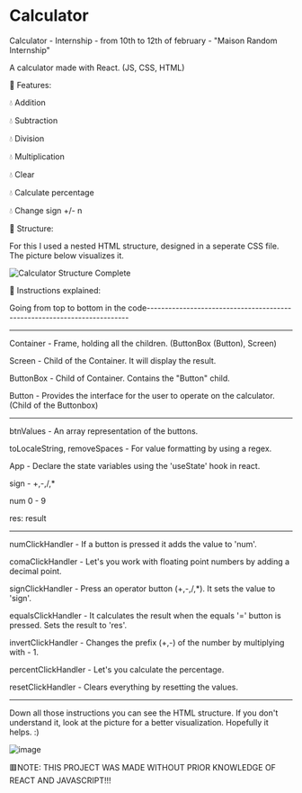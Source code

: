# Calculator
Calculator - Internship - from 10th to 12th of february - "Maison Random Internship"

A calculator made with React. (JS, CSS, HTML)

🧊 Features: 

💧 Addition

💧 Subtraction

💧 Division

💧 Multiplication

💧 Clear

💧 Calculate percentage

💧 Change sign +/- n

🧊 Structure:

For this I used a nested HTML structure, designed in a seperate CSS file. The picture below visualizes it.

![Calculator Structure Complete](https://user-images.githubusercontent.com/91912841/153583025-7a177dfa-0c23-477f-b520-2ce775ea9cf6.jpg)

🧊 Instructions explained:

Going from top to bottom in the code-------------------------------------------------------------------------

--------------------------------------------------------------------------------------------------------------

Container  - Frame, holding all the children. (ButtonBox (Button), Screen)

Screen - Child of the Container. It will display the result.

ButtonBox - Child of Container. Contains the "Button" child.

Button - Provides the interface for the user to operate on the calculator. (Child of the Buttonbox)

--------------------------------------------------------------------------------------------------------------

btnValues - An array representation of the buttons.

toLocaleString, removeSpaces - For value formatting by using a regex.

App - Declare the state variables using the 'useState' hook in react.

sign - +,-,/,*

num 0 - 9

res: result 

--------------------------------------------------------------------------------------------------------------

numClickHandler - If a button is pressed it adds the value to 'num'.

comaClickHandler - Let's you work with floating point numbers by adding a decimal point.

signClickHandler - Press an operator button (+,-,/,*). It sets the value to 'sign'.

equalsClickHandler - It calculates the result when the equals '=' button is pressed. Sets the result to 'res'.

invertClickHandler - Changes the prefix (+,-) of the number by multiplying with  - 1.

percentClickHandler - Let's you calculate the percentage. 

resetClickHandler - Clears everything by resetting the values.

--------------------------------------------------------------------------------------------------------------


Down all those instructions you can see the HTML structure. If you don't understand it, look at the picture for a better visualization. Hopefully it helps. :)

![image](https://user-images.githubusercontent.com/91912841/153725268-18613b01-4a58-4e5d-804a-42d4b5430c3f.png)

🟥NOTE: THIS PROJECT WAS MADE WITHOUT PRIOR KNOWLEDGE OF REACT AND JAVASCRIPT!!! 
